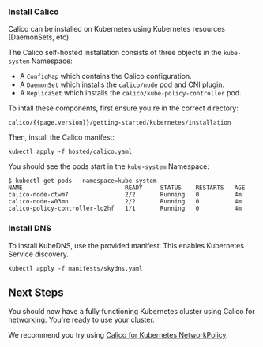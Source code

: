 ### Install Calico
Calico can be installed on Kubernetes using Kubernetes resources (DaemonSets, etc).

The Calico self-hosted installation consists of three objects in the `kube-system` Namespace:

- A `ConfigMap` which contains the Calico configuration.
- A `DaemonSet` which installs the `calico/node` pod and CNI plugin.
- A `ReplicaSet` which installs the `calico/kube-policy-controller` pod.

To intall these components, first ensure you're in the correct directory:

	calico/{{page.version}}/getting-started/kubernetes/installation

Then, install the Calico manifest:

```shell
kubectl apply -f hosted/calico.yaml
```

You should see the pods start in the `kube-system` Namespace:

```shell
$ kubectl get pods --namespace=kube-system
NAME                             READY     STATUS    RESTARTS   AGE
calico-node-ctwm7                2/2       Running   0          4m
calico-node-w03mn                2/2       Running   0          4m
calico-policy-controller-lo2hf   1/1       Running   0          4m
```

### Install DNS

To install KubeDNS, use the provided manifest.  This enables Kubernetes Service discovery.

```shell
kubectl apply -f manifests/skydns.yaml
```

## Next Steps
You should now have a fully functioning Kubernetes cluster using Calico for networking.  You're ready to use your cluster.

We recommend you try using [Calico for Kubernetes NetworkPolicy]({{site.baseurl}}/{{page.version}}/getting-started/kubernetes/tutorials/simple-policy).
